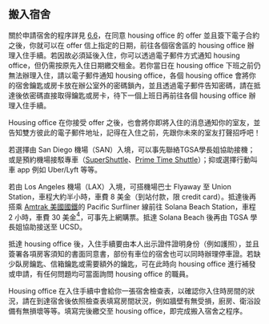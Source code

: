 ## 搬入宿舍

關於申請宿舍的程序詳見 [6.6](#)，在同意 housing office 的 offer 並且簽下電子合約之後，你就可以在 offer 信上指定的日期，前往各個宿舍區的 housing office 辦理入住手續。若因故必須延後入住，你可以透過電子郵件方式通知 housing office，但仍需按原先入住日期繳交租金。若你當日在 housing office 下班之前仍無法辦理入住，請以電子郵件通知 housing office，各個 housing office 會將你的宿舍鑰匙或房卡放在辦公室外的密碼鎖內，並且透過電子郵件告知密碼，請在抵達後依密碼直接取得鑰匙或房卡，待下一個上班日再前往各個 housing office 辦理入住手續。

Housing office 在你接受 offer 之後，也會將你即將入住的消息通知你的室友，並告知雙方彼此的電子郵件地址，記得在入住之前，先跟你未來的室友打聲招呼吧！

若選擇由 San Diego 機場（SAN）入境，可以事先聯絡TGSA學長姐協助接機；或是預約機場接駁專車（[SuperShuttle](https://www.supershuttle.com/)、[Prime Time Shuttle](http://www.primetimeshuttle.com/)）；抑或選擇行動叫車 app 例如 Uber/Lyft 等等。

若由 Los Angeles 機場（LAX）入境，可搭機場巴士 Flyaway 至 Union Station，車程大約半小時，車費 8 美金（到站付款，限 credit card）。抵達後再搭乘 [Amtrak 美國國鐵](http://www.amtrak.com)的 Pacific Surfliner 線前往 Solana Beach Station，車程 2 小時，車費 30 美金[<sup>4</sup>](../zai_mei_sheng_huo/tgsahuo_dong_jie_shao.md#fn4)，可事先上網購票。抵達 Solana Beach 後再由 TGSA 學長姐協助接送至 UCSD。

抵達 housing office 後，入住手續要由本人出示證件證明身份（例如護照），並且簽署各項房客須知的書面同意書，部份有車位的宿舍也可以同時辦理停車證。若缺少臥房鑰匙、信箱鑰匙或需要額外的鑰匙，可在此時向 housing office 進行補發或申請，有任何問題均可當面詢問 housing office 的職員。

Housing office 在入住手續中會給你一張宿舍檢查表，以確認你入住時房間的狀況，請在到達宿舍後依照檢查表填寫房間狀況，例如牆壁有無受損，廚房、衛浴設備有無損壞等等。填寫完後繳交至 housing office，即完成搬入宿舍之程序。